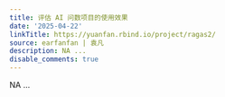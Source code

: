 ```yaml
---
title: 评估 AI 问数项目的使用效果
date: '2025-04-22'
linkTitle: https://yuanfan.rbind.io/project/ragas2/
source: earfanfan | 袁凡
description: NA ...
disable_comments: true
---
```

NA ...